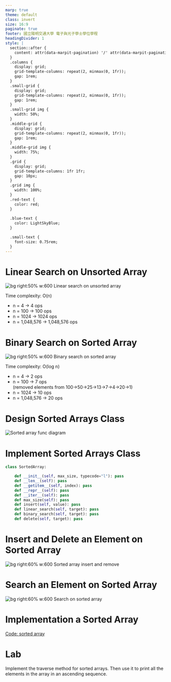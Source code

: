 ```yaml
---
marp: true
theme: default
class: invert
size: 16:9
paginate: true
footer: 國立陽明交通大學 電子與光子學士學位學程
headingDivider: 1
style: |
  section::after {
    content: attr(data-marpit-pagination) '/' attr(data-marpit-pagination-total);
  }
  .columns {
    display: grid;
    grid-template-columns: repeat(2, minmax(0, 1fr));
    gap: 1rem;
  }
  .small-grid {
    display: grid;
    grid-template-columns: repeat(2, minmax(0, 1fr));
    gap: 1rem;
  }
  .small-grid img {
    width: 50%;
  }
  .middle-grid {
    display: grid;
    grid-template-columns: repeat(2, minmax(0, 1fr));
    gap: 1rem;
  }
  .middle-grid img {
    width: 75%;
  }
  .grid {
    display: grid;
    grid-template-columns: 1fr 1fr;
    gap: 10px;
  }
  .grid img {
    width: 100%;
  }
  .red-text {
    color: red;
  }
  
  .blue-text {
    color: LightSkyBlue;  
  }

  .small-text {
    font-size: 0.75rem;
  }
---
```


# Linear Search on Unsorted Array
![bg right:50% w:600 Linear search on unsorted array](https://www.freecodecamp.org/news/content/images/2023/07/image-66.png)

Time complexity: O(n)
- n = 4 -> 4 ops
- n = 100 -> 100 ops
- n = 1024 -> 1024 ops
- n = 1,048,576 -> 1,048,576 ops

# Binary Search on Sorted Array
![bg right:50% w:600 Binary search on sorted array](https://www.freecodecamp.org/news/content/images/2023/07/image-65.png)

Time complexity: O(log n)
- n = 4 -> 2 ops
- n = 100 -> 7 ops <br> (removed elements from 100->50->25->13->7->4->20->1)
- n = 1024 -> 10 ops
- n = 1,048,576 -> 20 ops

# Design Sorted Arrays Class
![Sorted array func diagram](../Lecture-Data-Structure/restricted/sorted_array_func_diagram.png)

# Implement Sorted Arrays Class
```python
class SortedArray:

    def __init__(self, max_size, typecode="l"): pass
    def __len__(self): pass
    def __getitem__(self, index): pass
    def __repr__(self): pass
    def __iter__(self): pass
    def max_size(self): pass
    def insert(self, value): pass
    def linear_search(self, target): pass
    def binary_search(self, target): pass
    def delete(self, target): pass
```

# Insert and Delete an Element on Sorted Array
![bg right:60% w:600 Sorted array insert and remove](../Lecture-Data-Structure/restricted/sorted_array_insert_remove.png)

# Search an Element on Sorted Array
![bg right:60% w:600 Search on sorted array](../Lecture-Data-Structure/restricted/sorted_array_search.png)

# Implementation a Sorted Array
[Code: sorted array](../Lecture-Data-Structure/code/ch03_sorted_array.py)

# Lab
Implement the traverse method for sorted arrays. Then use it to print all the elements in the array in an ascending sequence.